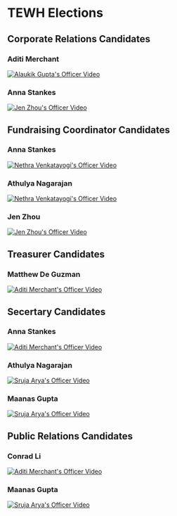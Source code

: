 # TEWH Elections
## Corporate Relations Candidates
### Aditi Merchant
[![Alaukik Gupta's Officer Video](https://res.cloudinary.com/marcomontalbano/image/upload/v1617767377/video_to_markdown/images/youtube--TVtqFz3L4ug-c05b58ac6eb4c4700831b2b3070cd403.jpg)](https://youtu.be/TVtqFz3L4ug "Alaukik Gupta's Officer Video")
### Anna Stankes
[![Jen Zhou's Officer Video](https://res.cloudinary.com/marcomontalbano/image/upload/v1617807692/video_to_markdown/images/youtube--zmBVwWXNMhk-c05b58ac6eb4c4700831b2b3070cd403.jpg)](https://youtu.be/zmBVwWXNMhk "Jen Zhou's Officer Video")

## Fundraising Coordinator Candidates
### Anna Stankes
[![Nethra Venkatayogi's Officer Video](https://res.cloudinary.com/marcomontalbano/image/upload/v1617767647/video_to_markdown/images/youtube--SYs8ZjqjgSg-c05b58ac6eb4c4700831b2b3070cd403.jpg)](https://youtu.be/SYs8ZjqjgSg "Nethra Venkatayogi's Officer Video")
### Athulya Nagarajan
[![Nethra Venkatayogi's Officer Video](https://res.cloudinary.com/marcomontalbano/image/upload/v1617767647/video_to_markdown/images/youtube--SYs8ZjqjgSg-c05b58ac6eb4c4700831b2b3070cd403.jpg)](https://youtu.be/SYs8ZjqjgSg "Nethra Venkatayogi's Officer Video")
### Jen Zhou
[![Jen Zhou's Officer Video](https://res.cloudinary.com/marcomontalbano/image/upload/v1617766545/video_to_markdown/images/youtube--PpcXz-rWC6k-c05b58ac6eb4c4700831b2b3070cd403.jpg)](https://youtu.be/PpcXz-rWC6k "Jen Zhou's Officer Video")

## Treasurer Candidates
### Matthew De Guzman
[![Aditi Merchant's Officer Video](https://res.cloudinary.com/marcomontalbano/image/upload/v1617767802/video_to_markdown/images/youtube--HAazQKgzYxk-c05b58ac6eb4c4700831b2b3070cd403.jpg)](https://youtu.be/HAazQKgzYxk "Aditi Merchant's Officer Video")

## Secertary Candidates
### Anna Stankes
[![Aditi Merchant's Officer Video](https://res.cloudinary.com/marcomontalbano/image/upload/v1617767802/video_to_markdown/images/youtube--HAazQKgzYxk-c05b58ac6eb4c4700831b2b3070cd403.jpg)](https://youtu.be/HAazQKgzYxk "Aditi Merchant's Officer Video")
### Athulya Nagarajan
[![Sruja Arya's Officer Video](https://res.cloudinary.com/marcomontalbano/image/upload/v1617767865/video_to_markdown/images/youtube--58wlk7H8YNg-c05b58ac6eb4c4700831b2b3070cd403.jpg)](https://youtu.be/58wlk7H8YNg "Sruja Arya's Officer Video")
### Maanas Gupta
[![Sruja Arya's Officer Video](https://res.cloudinary.com/marcomontalbano/image/upload/v1617767865/video_to_markdown/images/youtube--58wlk7H8YNg-c05b58ac6eb4c4700831b2b3070cd403.jpg)](https://youtu.be/58wlk7H8YNg "Sruja Arya's Officer Video")

## Public Relations Candidates
### Conrad Li
[![Aditi Merchant's Officer Video](https://res.cloudinary.com/marcomontalbano/image/upload/v1617767802/video_to_markdown/images/youtube--HAazQKgzYxk-c05b58ac6eb4c4700831b2b3070cd403.jpg)](https://youtu.be/HAazQKgzYxk "Aditi Merchant's Officer Video")
### Maanas Gupta
[![Sruja Arya's Officer Video](https://res.cloudinary.com/marcomontalbano/image/upload/v1617767865/video_to_markdown/images/youtube--58wlk7H8YNg-c05b58ac6eb4c4700831b2b3070cd403.jpg)](https://youtu.be/58wlk7H8YNg "Sruja Arya's Officer Video")
